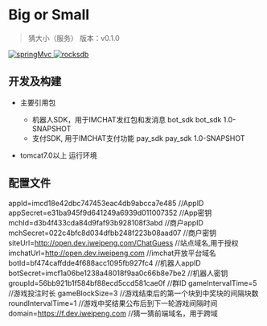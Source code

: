 # Big or Small

> 猜大小（服务）
> 版本：v0.1.0

<p align="left">
  <a href="https://github.com/spring-projects/spring-framework">
    <img src="https://img.shields.io/badge/springMvc-4.3.4.RELEASE-brightgreen.svg" alt="springMvc">
  </a>
  <a href="http://rocksdb.org/">
    <img src="https://img.shields.io/badge/rocksdb-5.17.2-green.svg" alt="rocksdb">
  </a>
 
</p>

## 开发及构建

- 主要引用包
  - 机器人SDK，用于IMCHAT发红包和发消息
       <dependency>
            <groupId>bot_sdk</groupId>
            <artifactId>bot_sdk</artifactId>
            <version>1.0-SNAPSHOT</version>
        </dependency>
  - 支付SDK, 用于IMCHAT支付功能
        <dependency>
            <groupId>pay_sdk</groupId>
            <artifactId>pay_sdk</artifactId>
            <version>1.0-SNAPSHOT</version>
        </dependency>

- tomcat7.0以上 运行环境


## 配置文件
appId=imcd18e42dbc747453eac4db9abcca7e485      //AppID  
appSecret=e31ba945f9d641249a6939d011007352     //App密钥
mchId=d3b4f433cda84d9faf93b928108f3abd         //商户appID
mchSecret=022c4bfc8d034dfbb248f223b08aad07     //商户密钥
siteUrl=http://open.dev.iweipeng.com/ChatGuess //站点域名,用于授权
imchatUrl=http://open.dev.iweipeng.com         //imchat开放平台域名
botId=bf474caffdde4f688acc1095fb927fc4         //机器人appID
botSecret=imcf1a06be1238a48018f9aa0c66b8e7be2  //机器人密钥
groupId=56bb921b1f584bf88ecd5ccd581cae0f       //群ID
gameIntervalTime=5                             //游戏投注时长
gameBlockSize=3                                //游戏结束后的第一个块到中奖块的间隔块数
roundIntervalTime=1                            //游戏中奖结果公布后到下一轮游戏间隔时间
domain=https://f.dev.iweipeng.com              //猜一猜前端域名，用于跨域

